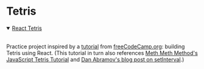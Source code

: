 # Tetris

<details open>

<summary><a href="./react-tetris/tetris">React Tetris</a></summary>

<br>

Practice project inspired by a [tutorial](https://www.youtube.com/watch?v=ZGOaCxX8HIU) from [freeCodeCamp.org](https://www.youtube.com/channel/UC8butISFwT-Wl7EV0hUK0BQ): building Tetris using React. (This tutorial in turn also references [Meth Meth Method's JavaScript Tetris Tutorial](https://www.youtube.com/watch?v=H2aW5V46khA) and [Dan Abramov's blog post on setInterval](https://overreacted.io/making-setinterval-declarative-with-react-hooks/).)

</details>
